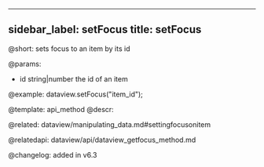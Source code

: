 
---
sidebar_label: setFocus
title: setFocus
---          

@short: sets focus to an item by its id


@params:
- id	string|number      the id of an item




@example:
dataview.setFocus("item_id");


@template: api_method
@descr:

@related: dataview/manipulating_data.md#settingfocusonitem

@relatedapi: dataview/api/dataview_getfocus_method.md

@changelog:
added in v6.3

